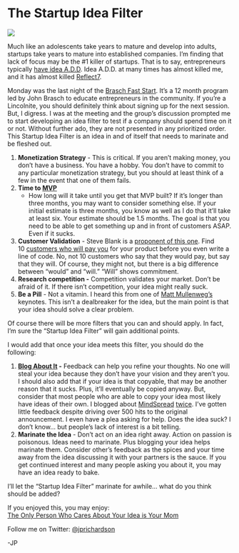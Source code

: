 <!--
id: 935550443
link: http://techneur.com/post/935550443/the-startup-idea-filter
slug: the-startup-idea-filter
date: Wed Aug 11 2010 00:02:00 GMT-0500 (CDT)
publish: 2010-08-011
tags: ideas
-->


The Startup Idea Filter
=======================

![](http://media.tumblr.com/tumblr_l6z1oon2sH1qzbc4f.jpg)

Much like an adolescents take years to mature and develop into adults,
startups take years to mature into established companies. I’m finding
that lack of focus may be the \#1 killer of startups. That is to say,
entrepreneurs typically [have idea
A.D.D](http://spencerfry.com/idea-shaping). Idea A.D.D. at many times
has almost killed me, and it has almost
killed [Reflect7](http://reflect7.com).

Monday was the last night of the [Brasch Fast
Start](http://braschfaststart.com). It’s a 12 month program led by John
Brasch to educate entrepreneurs in the community. If you’re a
Lincolnite, you should definitely think about signing up for the next
session. But, I digress. I was at the meeting and the group’s discussion
prompted me to start developing an idea filter to test if a company
should spend time on it or not. Without further ado, they are not
presented in any prioritized order. This Startup Idea Filter is an idea
in and of itself that needs to marinate and be fleshed out.

1.  **Monetization Strategy** - This is critical. If you aren’t making
    money, you don’t have a business. You have a hobby. You don’t have
    to commit to any particular monetization strategy, but you should at
    least think of a few in the event that one of them fails.
2.  **Time to [MVP](http://techneur.com/post/656259481/mvp-galls-law)**
    - How long will it take until you get that MVP built? If it’s longer
    than three months, you may want to consider something else. If your
    initial estimate is three months, you know as well as I do that
    it’ll take at least six. Your estimate should be 1.5 months. The
    goal is that you need to be able to get something up and in front of
    customers ASAP. Even if it sucks.
3.  **Customer Validation** - Steve Blank is a [proponent of this
    one](http://www.slideshare.net/venturehacks/customer-development-methodology-presentation).
    Find 10 [customers who will pay
    you](http://blog.asmartbear.com/customer-validation.html) for your
    product before you even write a line of code. No, not 10 customers
    who say that they would pay, but say that they will. Of course, they
    might not, but there is a big difference between “would” and “will.”
    “Will” shows commitment.
4.  **Research competition -** Competition validates your market. Don’t
    be afraid of it. If there isn’t competition, your idea might really
    suck.
5.  **Be a Pill** - Not a vitamin. I heard this from one of [Matt
    Mullenweg’s](http://en.wikipedia.org/wiki/Matt_Mullenweg) keynotes.
    This isn’t a dealbreaker for the idea, but the main point is that
    your idea should solve a clear problem. 

Of course there will be more filters that you can and should apply. In
fact, I’m sure the “Startup Idea Filter” will gain additional points.

I would add that once your idea meets this filter, you should do the
following:

1.  **[Blog About
    It](http://cdixon.org/2010/03/14/developing-new-startup-ideas/) -** Feedback
    can help you refine your thoughts. No one will steal your idea
    because they don’t have your vision and they aren’t you. I should
    also add that if your idea is that copyable, that may be another
    reason that it sucks. Plus, it’ll eventually be copied anyway. But,
    consider that most people who are able to copy your idea most likely
    have ideas of their own. I blogged about
    [MindSpread](http://techneur.com/post/635311152/announcing-mindspread)
    [twice](http://techneur.com/post/915916816/what-would-motivate-you-to-use-mindspread).
    I’ve gotten little feedback despite driving over 500 hits to the
    original announcement. I even have a plea asking for help. Does the
    idea suck? I don’t know… but people’s lack of interest is a bit
    telling.
2.  **Marinate the Idea** - Don’t act on an idea right away. Action on
    passion is poisonous. Ideas need to marinate. Plus blogging your
    idea helps marinate them. Consider other’s feedback as the spices
    and your time away from the idea discussing it with your partners is
    the sauce. If you get continued interest and many people asking you
    about it, you may have an idea ready to bake.

I’ll let the “Startup Idea Filter” marinate for awhile… what do you
think should be added?

If you enjoyed this, you may enjoy:\
[The Only Person Who Cares About Your Idea is Your
Mom](http://techneur.com/post/570120631/idea-sucks)

Follow me on Twitter: [@jprichardson](http://twitter.com/jprichardson)

-JP 

